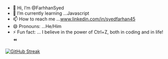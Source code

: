 - 👋 Hi, I’m @FarhhanSyed
- 🌱 I’m currently learning ...Javascript
- 📫 How to reach me ...www.linkedin.com/in/syedfarhan45
- 😄 Pronouns: ...He/Him  
- ⚡ Fun fact: ... I believe in the power of Ctrl+Z, both in coding and in life! ⏪

<!---
FarhhanSyed/FarhhanSyed is a ✨ special ✨ repository because its `README.md` (this file) appears on your GitHub profile.
You can click the P review link to take a look at your changes.
--->

[![GitHub Streak](https://streak-stats.demolab.com/?user=FarhhanSyed)](https://git.io/streak-stats)
